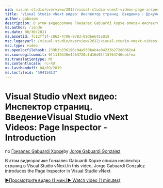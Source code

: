 ```yaml
---
uid: visual-studio/overview/2012/visual-studio-vnext-videos-page-inspector-introduction
title: 'Visual Studio vNext видео: Инспектор страниц. Введение | Документация Майкрософт'
author: gabosom
description: В этом видеоролике Гонзалес Gabuardi Хорхе описан инспектор страниц в Visual Studio vNext
ms.author: riande
ms.date: 08/30/2011
ms.assetid: fc12ff1f-c063-4786-9783-b9d6e6452019
msc.legacyurl: /visual-studio/overview/2012/visual-studio-vnext-videos-page-inspector-introduction
msc.type: video
ms.openlocfilehash: 239b3b236196c94a930bab4a04233b272d0062e4
ms.sourcegitcommit: 0f1119340e4464720cfd16d0ff15764746ea1fea
ms.translationtype: MT
ms.contentlocale: ru-RU
ms.lasthandoff: 04/09/2019
ms.locfileid: "59415613"
---
```

# <a name="visual-studio-vnext-videos-page-inspector---introduction"></a><span data-ttu-id="6e0ba-103">Visual Studio vNext видео: Инспектор страниц. Введение</span><span class="sxs-lookup"><span data-stu-id="6e0ba-103">Visual Studio vNext Videos: Page Inspector - Introduction</span></span>

<span data-ttu-id="6e0ba-104">по [Гонзалес Gabuardi Хорхе](https://github.com/gabosom)</span><span class="sxs-lookup"><span data-stu-id="6e0ba-104">by [Jorge Gabuardi Gonzalez](https://github.com/gabosom)</span></span>

<span data-ttu-id="6e0ba-105">В этом видеоролике Гонзалес Gabuardi Хорхе описан инспектор страниц в Visual Studio vNext.</span><span class="sxs-lookup"><span data-stu-id="6e0ba-105">In this video, Jorge Gabuardi Gonzalez introduces the Page Inspector in Visual Studio vNext.</span></span>

[<span data-ttu-id="6e0ba-106">&#9654;Просмотрите видео (1 мин.)</span><span class="sxs-lookup"><span data-stu-id="6e0ba-106">&#9654; Watch video (1 minutes)</span></span>](https://channel9.msdn.com/Blogs/ASP-NET-Site-Videos/visual-studio-vnext-videos-page-inspector-introduction)
